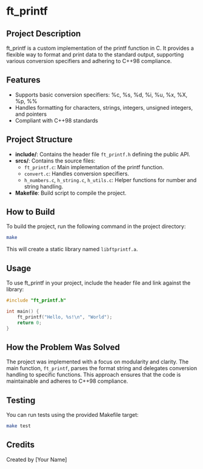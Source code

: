# ft_printf

## Project Description
ft_printf is a custom implementation of the printf function in C. It provides a flexible way to format and print data to the standard output, supporting various conversion specifiers and adhering to C++98 compliance.

## Features
- Supports basic conversion specifiers: %c, %s, %d, %i, %u, %x, %X, %p, %%
- Handles formatting for characters, strings, integers, unsigned integers, and pointers
- Compliant with C++98 standards

## Project Structure
- **include/**: Contains the header file `ft_printf.h` defining the public API.
- **srcs/**: Contains the source files:
  - `ft_printf.c`: Main implementation of the printf function.
  - `convert.c`: Handles conversion specifiers.
  - `h_numbers.c`, `h_string.c`, `h_utils.c`: Helper functions for number and string handling.
- **Makefile**: Build script to compile the project.

## How to Build
To build the project, run the following command in the project directory:
```bash
make
```
This will create a static library named `libftprintf.a`.

## Usage
To use ft_printf in your project, include the header file and link against the library:
```c
#include "ft_printf.h"

int main() {
    ft_printf("Hello, %s!\n", "World");
    return 0;
}
```

## How the Problem Was Solved
The project was implemented with a focus on modularity and clarity. The main function, `ft_printf`, parses the format string and delegates conversion handling to specific functions. This approach ensures that the code is maintainable and adheres to C++98 compliance.

## Testing
You can run tests using the provided Makefile target:
```bash
make test
```

## Credits
Created by [Your Name] 